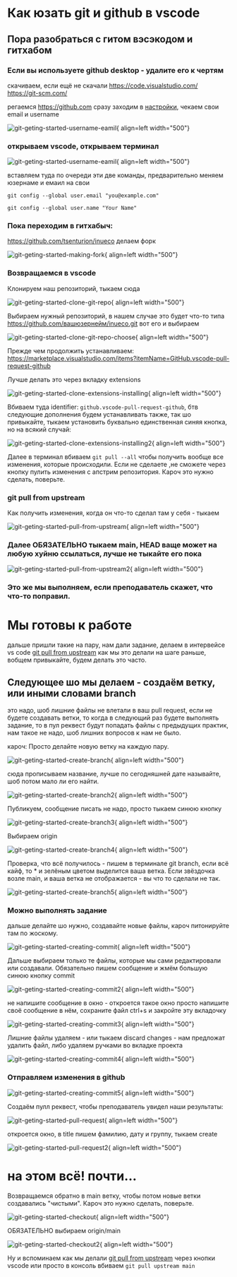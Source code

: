 # Как юзать git и github в vscode

## Пора разобраться с гитом вэсэкодом и гитхабом

### Если вы используете github desktop - удалите его к чертям

скачиваем, если ещё не скачали https://code.visualstudio.com/ https://git-scm.com/


регаемся https://github.com сразу заходим в [настройки](https://github.com/settings/emails), чекаем свои email и username 

![git-geting-started-username-eamil](https://raw.githubusercontent.com/Egoryich/Based-Department/refs/heads/main/images/get_started_inueco_git/git-geting-started-username-eamil.png){ align=left width="500"}


### открываем vscode, открываем терминал
![git-geting-started-username-eamil](https://raw.githubusercontent.com/Egoryich/Based-Department/refs/heads/main/images/get_started_inueco_git/git-geting-started-terminal.png){ align=left width="500"}



вставляем туда по очереди эти две команды, предварительно меняем юзернаме и емаил на свои

`git config --global user.email "you@example.com"`

`git config --global user.name "Your Name"`

### Пока переходим в гитхабыч:

https://github.com/tsenturion/inueco делаем форк  

![git-geting-started-making-fork](https://raw.githubusercontent.com/Egoryich/Based-Department/refs/heads/main/images/get_started_inueco_git/git-geting-started-making-fork.png){ align=left width="500"}


### Возвращаемся в vscode

Клонируем наш репозиторий, тыкаем сюда

![git-geting-started-clone-git-repo](https://raw.githubusercontent.com/Egoryich/Based-Department/refs/heads/main/images/get_started_inueco_git/git-geting-started-clone-git-repo.png){ align=left width="500"}


Выбираем нужный репозиторий, в нашем случае это будет что-то типа https://github.com/вашюзернейм/inueco.git вот его и выбираем

![git-geting-started-clone-git-repo-choose](https://raw.githubusercontent.com/Egoryich/Based-Department/refs/heads/main/images/get_started_inueco_git/git-geting-started-clone-git-repo-choose.png){ align=left width="500"}


Прежде чем продолжить устанавливаем:
https://marketplace.visualstudio.com/items?itemName=GitHub.vscode-pull-request-github

Лучше делать это через вкладку extensions

![git-geting-started-clone-extensions-installing](https://raw.githubusercontent.com/Egoryich/Based-Department/refs/heads/main/images/get_started_inueco_git/git-geting-started-clone-extensions-installing.png){ align=left width="500"}



Вбиваем туда identifier: `github.vscode-pull-request-github`, бтв следующие дополнения будем устанавливать также, так шо привыкайте, тыкаем установить буквально единственная синяя кнопка, но на всякий случай:

![git-geting-started-clone-extensions-installing2](https://raw.githubusercontent.com/Egoryich/Based-Department/refs/heads/main/images/get_started_inueco_git/git-geting-started-clone-extensions-installing2.png){ align=left width="500"}



Далее в терминал вбиваем `git pull --all` чтобы получить вообще все изменения, которые происходили. Если не сделаете ,не сможете через кнопку пулить изменения с апстрим репозитория. Кароч это нужно сделать, поверьте.


### git pull from upstream
Как получить изменения, когда он что-то сделал там у себя - тыкаем 

![git-geting-started-pull-from-upstream](https://raw.githubusercontent.com/Egoryich/Based-Department/refs/heads/main/images/get_started_inueco_git/git-geting-started-pull-from-upstream.png){ align=left width="500"}


### Далее ОБЯЗАТЕЛЬНО тыкаем main, HEAD ваще может на любую хуйню ссылаться, лучше не тыкайте его пока

![git-geting-started-pull-from-upstream2](https://raw.githubusercontent.com/Egoryich/Based-Department/refs/heads/main/images/get_started_inueco_git/git-geting-started-pull-from-upstream2.png){ align=left width="500"}


### Это же мы выполняем, если преподаватель скажет, что что-то поправил. 

# Мы готовы к работе

дальше пришли такие на пару, нам дали задание, делаем в интервейсе vs code [git pull from upstream](#git-pull-from-upstream) как мы это делали на шаге раньше, вобщем привыкайте, будем делать это часто. 


## Следующее шо мы делаем - создаём ветку, или иными словами branch

это надо, шоб лишние файлы не влетали в ваш pull request, если не будете создавать ветки, то когда в следующий раз будете выполнять задание, то в пул реквест будут попадать файлы с предыдущих практик, нам такое не надо, шоб лишних вопросов к нам не было. 


кароч: Просто делайте новую ветку на каждую пару. 


![git-geting-started-create-branch](https://raw.githubusercontent.com/Egoryich/Based-Department/refs/heads/main/images/get_started_inueco_git/git-geting-started-create-branch.png){ align=left width="500"}



сюда прописываем название, лучше по сегодняшней дате называйте, шоб потом мало ли его найти. 


![git-geting-started-create-branch2](https://raw.githubusercontent.com/Egoryich/Based-Department/refs/heads/main/images/get_started_inueco_git/git-geting-started-create-branch2.png){ align=left width="500"}



Публикуем, сообщение писать не надо, просто тыкаем синюю кнопку

![git-geting-started-create-branch3](https://raw.githubusercontent.com/Egoryich/Based-Department/refs/heads/main/images/get_started_inueco_git/git-geting-started-create-branch3.png){ align=left width="500"}



Выбираем origin 

![git-geting-started-create-branch4](https://raw.githubusercontent.com/Egoryich/Based-Department/refs/heads/main/images/get_started_inueco_git/git-geting-started-create-branch4.png){ align=left width="500"}




Проверка, что всё получилось - пишем в терминале git branch, если всё кайф, то * и зелёным цветом выделится ваша ветка. Если звёздочка возле main, и ваша ветка не отображается - вы что то сделали не так. 

![git-geting-started-create-branch5](https://raw.githubusercontent.com/Egoryich/Based-Department/refs/heads/main/images/get_started_inueco_git/git-geting-started-create-branch5.png){ align=left width="500"}



### Можно выполнять задание

дальше делайте шо нужно, создавайте новые файлы, кароч питонируйте там по жоскому. 

![git-geting-started-creating-commit](https://raw.githubusercontent.com/Egoryich/Based-Department/refs/heads/main/images/get_started_inueco_git/git-geting-started-creating-commit.png){ align=left width="500"}



Дальше выбираем только те файлы, которые мы сами редактировали или создавали. Обязательно пишем сообщение и жмём большую синюю кнопку commit

![git-geting-started-creating-commit2](https://raw.githubusercontent.com/Egoryich/Based-Department/refs/heads/main/images/get_started_inueco_git/git-geting-started-creating-commit2.png){ align=left width="500"}



не напишите сообщение в окно - откроется такое окно
просто напишите своё сообщение в нём, сохраните файл ctrl+s и закройте эту вкладочку

![git-geting-started-creating-commit3](https://raw.githubusercontent.com/Egoryich/Based-Department/refs/heads/main/images/get_started_inueco_git/git-geting-started-creating-commit3.png){ align=left width="500"}



Лишние файлы удаляем - или тыкаем discard changes - нам предложат удалить файл, либо удаляем ручками во вкладке проекта

![git-geting-started-creating-commit4](https://raw.githubusercontent.com/Egoryich/Based-Department/refs/heads/main/images/get_started_inueco_git/git-geting-started-creating-commit4.png){ align=left width="500"}



### Отправляем изменения в github

![git-geting-started-creating-commit5](https://raw.githubusercontent.com/Egoryich/Based-Department/refs/heads/main/images/get_started_inueco_git/git-geting-started-creating-commit5.png){ align=left width="500"}



Создаём пулл реквест, чтобы преподаватель увидел наши результаты:

![git-geting-started-pull-request](https://raw.githubusercontent.com/Egoryich/Based-Department/refs/heads/main/images/get_started_inueco_git/git-geting-started-pull-request.png){ align=left width="500"}



откроется окно, в title пишем фамилию, дату и группу, тыкаем create

![git-geting-started-pull-request2](https://raw.githubusercontent.com/Egoryich/Based-Department/refs/heads/main/images/get_started_inueco_git/git-geting-started-pull-request2.png){ align=left width="500"}



# на этом всё! почти...

Возвращаемся обратно в main ветку, чтобы потом новые ветки создавались "чистыми". Кароч это нужно сделать, поверьте.

![git-geting-started-checkout](https://raw.githubusercontent.com/Egoryich/Based-Department/refs/heads/main/images/get_started_inueco_git/git-geting-started-checkout.png){ align=left width="500"}



ОБЯЗАТЕЛЬНО выбираем origin/main

![git-geting-started-checkout2](https://raw.githubusercontent.com/Egoryich/Based-Department/refs/heads/main/images/get_started_inueco_git/git-geting-started-checkout2.png){ align=left width="500"}




Ну и вспоминаем как мы делали [git pull from upstream](#git-pull-from-upstream) через кнопки vscode или просто в консоль вбиваем `git pull upstream main`